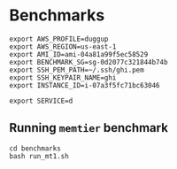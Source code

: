 # Benchmarks

```
export AWS_PROFILE=duggup
export AWS_REGION=us-east-1
export AMI_ID=ami-04a81a99f5ec58529
export BENCHMARK_SG=sg-0d2077c321844b74b
export SSH_PEM_PATH=~/.ssh/ghi.pem
export SSH_KEYPAIR_NAME=ghi
export INSTANCE_ID=i-07a3f5fc71bc63046

export SERVICE=d
```

## Running `memtier` benchmark

```
cd benchmarks
bash run_mt1.sh
```
